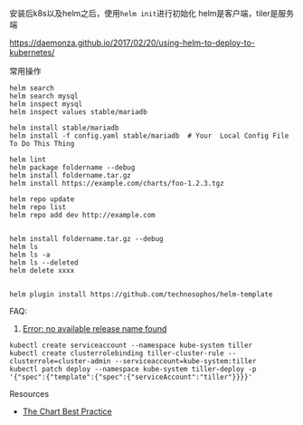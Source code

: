 安装后k8s以及helm之后，使用`helm init`进行初始化
helm是客户端，tiler是服务端

https://daemonza.github.io/2017/02/20/using-helm-to-deploy-to-kubernetes/

常用操作
```
helm search
helm search mysql
helm inspect mysql
helm inspect values stable/mariadb

helm install stable/mariadb
helm install -f config.yaml stable/mariadb  # Your  Local Config File To Do This Thing

helm lint
helm package foldername --debug
helm install foldername.tar.gz
helm install https://example.com/charts/foo-1.2.3.tgz

helm repo update
helm repo list
helm repo add dev http://example.com


helm install foldername.tar.gz --debug
helm ls 
helm ls -a
helm ls --deleted
helm delete xxxx


helm plugin install https://github.com/technosophos/helm-template

```

FAQ:

1. [Error: no available release name found](https://github.com/kubernetes/helm/issues/3055)

```
kubectl create serviceaccount --namespace kube-system tiller
kubectl create clusterrolebinding tiller-cluster-rule --clusterrole=cluster-admin --serviceaccount=kube-system:tiller
kubectl patch deploy --namespace kube-system tiller-deploy -p '{"spec":{"template":{"spec":{"serviceAccount":"tiller"}}}}'
```


Resources

* [The Chart Best Practice](https://docs.helm.sh/chart_best_practices/#the-chart-best-practices-guide)

